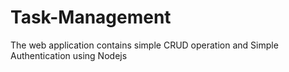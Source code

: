 # Task-Management
The web application contains simple CRUD operation and Simple Authentication using Nodejs
